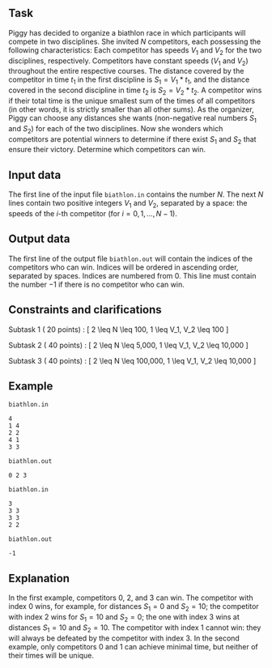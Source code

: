 ## Task

Piggy has decided to organize a biathlon race in which participants will compete in two disciplines. She invited $N$ competitors, each possessing the following characteristics: Each competitor has speeds $V_1$ and $V_2$ for the two disciplines, respectively. Competitors have constant speeds ($V_1$ and $V_2$) throughout the entire respective courses. The distance covered by the competitor in time $t_1$ in the first discipline is $S_1 = V_1 * t_1$, and the distance covered in the second discipline in time $t_2$ is $S_2 = V_2 * t_2$. A competitor wins if their total time is the unique smallest sum of the times of all competitors (in other words, it is strictly smaller than all other sums). As the organizer, Piggy can choose any distances she wants (non-negative real numbers $S_1$ and $S_2$) for each of the two disciplines. Now she wonders which competitors are potential winners to determine if there exist $S_1$ and $S_2$ that ensure their victory. Determine which competitors can win.

## Input data

The first line of the input file `biathlon.in` contains the number $N$. The next $N$ lines contain two positive integers $V_1$ and $V_2$, separated by a space: the speeds of the $i$-th competitor (for $i = 0, 1, \dots, N - 1$). 

## Output data

The first line of the output file `biathlon.out` will contain the indices of the competitors who can win. Indices will be ordered in ascending order, separated by spaces. Indices are numbered from $0$. This line must contain the number $-1$ if there is no competitor who can win.

## Constraints and clarifications
Subtask 1 ( $20$ points) :
\[
2 \leq N \leq 100, 1 \leq V_1, V_2 \leq 100
\]

Subtask 2 ( $40$ points) :
\[
2 \leq N \leq 5\,000, 1 \leq V_1, V_2 \leq 10\,000
\]

Subtask 3 ( $40$ points) :
\[
2 \leq N \leq 100\,000, 1 \leq V_1, V_2 \leq 10\,000
\]

## Example

`biathlon.in`

```
4
1 4
2 2
4 1
3 3
```

`biathlon.out`

```
0 2 3
```

`biathlon.in`

```
3
3 3
3 3
2 2
```

`biathlon.out`

```
-1
```

## Explanation

In the first example, competitors $0$, $2$, and $3$ can win. The competitor with index $0$ wins, for example, for distances $S_1 = 0$ and $S_2 = 10$; the competitor with index $2$ wins for $S_1 = 10$ and $S_2 = 0$; the one with index $3$ wins at distances $S_1 = 10$ and $S_2 = 10$. The competitor with index $1$ cannot win: they will always be defeated by the competitor with index $3$. In the second example, only competitors $0$ and $1$ can achieve minimal time, but neither of their times will be unique.
